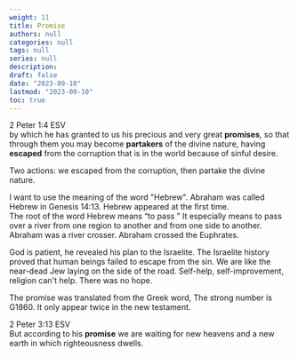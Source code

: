 ```yaml
---
weight: 11
title: Promise
authors: null
categories: null
tags: null
series: null
description: 
draft: false
date: "2023-09-10"
lastmod: "2023-09-10"
toc: true
---
```


<!--more-->

2 Peter 1:4 ESV  
by which he has granted to us his precious and very great <b>promises</b>, so that through them you may become <b>partakers</b> of the divine nature, having <b>escaped</b> from the corruption that is in the world because of sinful desire.

Two actions: we escaped from the corruption, then partake the divine nature.

I want to use the meaning of the word "Hebrew". Abraham was called Hebrew in Genesis 14:13.  Hebrew appeared at the first time.  
The root of the word Hebrew means “to pass ” It especially means to pass over a river from one region to another and from one side to another. Abraham was a river crosser. Abraham crossed the Euphrates. 

God is patient, he revealed his plan to the Israelite.  The Israelite history proved that human beings failed to escape from the sin.  We are like the near-dead Jew laying on the side of the road.  Self-help, self-improvement, religion can't help.  There was no hope.  

The promise was translated from the Greek word, The strong number is G1860. It only appear twice in the new testament.

2 Peter 3:13 ESV  
But according to his <b>promise</b> we are waiting for new heavens and a new earth in which righteousness dwells.